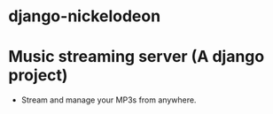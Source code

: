 # django-nickelodeon

# Music streaming server (A django project)

+ Stream and manage your MP3s from anywhere.
